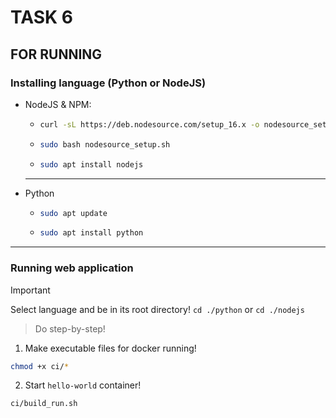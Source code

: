 # TASK 6

## FOR RUNNING

### Installing language (Python or NodeJS)

- NodeJS & NPM:

  - ```bash
    curl -sL https://deb.nodesource.com/setup_16.x -o nodesource_setup.sh
    ```

  - ```bash
    sudo bash nodesource_setup.sh
    ```

  - ```bash
    sudo apt install nodejs
    ```

  ***

- Python

  - ```bash
    sudo apt update
    ```

  - ```bash
    sudo apt install python
    ```

---

### Running web application

> [!IMPORTANT]
> Select language and be in its root directory! `cd ./python` or `cd ./nodejs`

> Do step-by-step!

1. Make executable files for docker running!

```bash
chmod +x ci/*
```

2. Start `hello-world` container!

```bash
ci/build_run.sh
```


